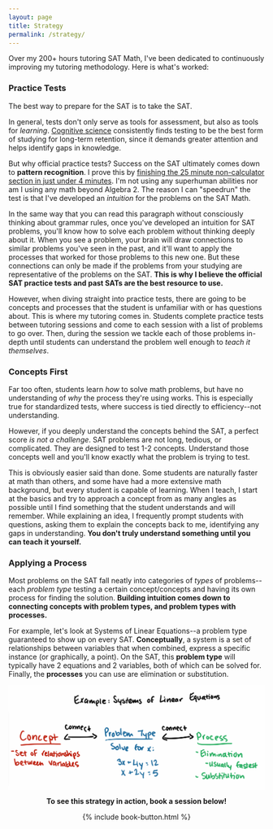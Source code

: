 ```yaml
---
layout: page
title: Strategy
permalink: /strategy/
---
```


Over my 200+ hours tutoring SAT Math, I've been dedicated to continuously improving my tutoring methodology. Here is what's worked:

<h3>Practice Tests</h3>
The best way to prepare for the SAT is to take the SAT.

In general, tests don't only serve as tools for assessment, but also as tools for *learning*. <a href="https://www.ncbi.nlm.nih.gov/pmc/articles/PMC6920642/#:~:text=Testing%20or%20retrieval,eg%2C%20marginal%20knowledge).">Cognitive science</a> consistently finds testing to be the best form of studying for long-term retention, since it demands greater attention and helps identify gaps in knowledge. 

But why official practice tests? Success on the SAT ultimately comes down to **pattern recognition**. I prove this by <a href="https://www.youtube.com/watch?v=JgANv_aeJkQ">finishing the 25 minute non-calculator section in just under 4 minutes</a>. I'm not using any superhuman abilities nor am I using any math beyond Algebra 2. The reason I can "speedrun" the test is that I've developed an *intuition* for the problems on the SAT Math. 

In the same way that you can read this paragraph without consciously thinking about grammar rules, once you've developed an intuition for SAT problems, you'll know how to solve each problem without thinking deeply about it. When you see a problem, your brain will draw connections to similar problems you've seen in the past, and it'll want to apply the processes that worked for those problems to this new one. But these connections can only be made if the problems from your studying are representative of the problems on the SAT. **This is why I believe the official SAT practice tests and past SATs are the best resource to use.**

However, when diving straight into practice tests, there are going to be concepts and processes that the student is unfamiliar with or has questions about. This is where my tutoring comes in. Students complete practice tests between tutoring sessions and come to each session with a list of problems to go over. Then, during the session we tackle each of those problems in-depth until students can understand the problem well enough to *teach it themselves*.

<h3>Concepts First</h3>

Far too often, students learn *how* to solve math problems, but have no understanding of *why* the process they're using works. This is especially true for standardized tests, where success is tied directly to efficiency--not understanding.

However, if you deeply understand the concepts behind the SAT, a perfect score *is not a challenge*. SAT problems are not long, tedious, or complicated. They are designed to test 1-2 concepts. Understand those concepts well and you'll know exactly what the problem is trying to test.

This is obviously easier said than done. Some students are naturally faster at math than others, and some have had a more extensive math background, but every student is capable of learning. When I teach, I start at the basics and try to approach a concept from as many angles as possible until I find something that the student understands and will remember. While explaining an idea, I frequently prompt students with questions, asking them to explain the concepts back to me, identifying any gaps in understanding. **You don't truly understand something until you can teach it yourself.**

<h3>Applying a Process</h3>

Most problems on the SAT fall neatly into categories of *types* of problems--each *problem type* testing a certain concept/concepts and having its own process for finding the solution. **Building intuition comes down to connecting concepts with problem types, and problem types with processes.**

For example, let's look at Systems of Linear Equations--a problem type guaranteed to show up on every SAT. **Conceptually**, a system is a set of relationships between variables that when combined, express a specific instance (or graphically, a point). On the SAT, this **problem type** will typically have 2 equations and 2 variables, both of which can be solved for. Finally, the **processes** you can use are elimination or substitution.

<img src="/images/connection.png" align="center">

<div align="center">
<p><b>To see this strategy in action, book a session below!</b></p>
{% include book-button.html %}
</div>